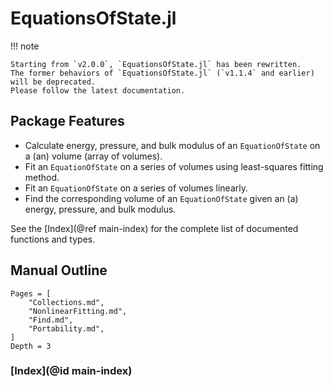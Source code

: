 # EquationsOfState.jl

!!! note

    Starting from `v2.0.0`, `EquationsOfState.jl` has been rewritten.
    The former behaviors of `EquationsOfState.jl` (`v1.1.4` and earlier) will be deprecated.
    Please follow the latest documentation.

## Package Features

- Calculate energy, pressure, and bulk modulus of an `EquationOfState` on a (an)
  volume (array of volumes).
- Fit an `EquationOfState` on a series of volumes using least-squares fitting
  method.
- Fit an `EquationOfState` on a series of volumes linearly.
- Find the corresponding volume of an `EquationOfState` given an (a) energy,
  pressure, and bulk modulus.

See the [Index](@ref main-index) for the complete list of documented functions
and types.

## Manual Outline

```@contents
Pages = [
    "Collections.md",
    "NonlinearFitting.md",
    "Find.md",
    "Portability.md",
]
Depth = 3
```

### [Index](@id main-index)

```@index

```
